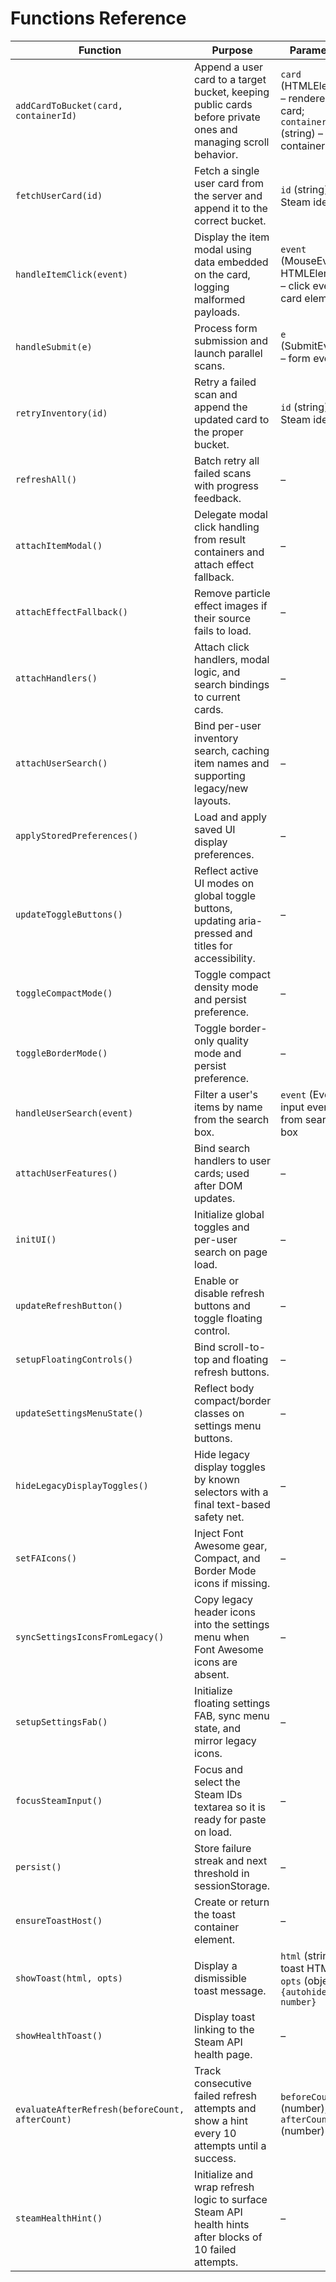 # Functions Reference

| Function                                        | Purpose                                                                                                       | Parameters                                                                         | Returns         | Used In                               |
| ----------------------------------------------- | ------------------------------------------------------------------------------------------------------------- | ---------------------------------------------------------------------------------- | --------------- | ------------------------------------- |
| `addCardToBucket(card, containerId)`            | Append a user card to a target bucket, keeping public cards before private ones and managing scroll behavior. | `card` (HTMLElement) – rendered card; `containerId` (string) – target container ID | `void`          | `static/submit.js`, `static/retry.js` |
| `fetchUserCard(id)`                             | Fetch a single user card from the server and append it to the correct bucket.                                 | `id` (string) – Steam identifier                                                   | `Promise<void>` | `static/submit.js`                    |
| `handleItemClick(event)`                        | Display the item modal using data embedded on the card, logging malformed payloads.                           | `event` (MouseEvent \| HTMLElement) – click event or card element                  | `void`          | `static/retry.js`                     |
| `handleSubmit(e)`                               | Process form submission and launch parallel scans.                                                            | `e` (SubmitEvent) – form event                                                     | `void`          | `static/submit.js`                    |
| `retryInventory(id)`                            | Retry a failed scan and append the updated card to the proper bucket.                                         | `id` (string) – Steam identifier                                                   | `Promise<void>` | `static/retry.js`                     |
| `refreshAll()`                                  | Batch retry all failed scans with progress feedback.                                                          | –                                                                                  | `Promise<void>` | `static/retry.js`                     |
| `attachItemModal()`                             | Delegate modal click handling from result containers and attach effect fallback.                              | –                                                                                  | `void`          | `static/retry.js`                     |
| `attachEffectFallback()`                        | Remove particle effect images if their source fails to load.                                                  | –                                                                                  | `void`          | `static/retry.js`                     |
| `attachHandlers()`                              | Attach click handlers, modal logic, and search bindings to current cards.                                     | –                                                                                  | `void`          | `static/retry.js`                     |
| `attachUserSearch()`                            | Bind per-user inventory search, caching item names and supporting legacy/new layouts.                         | –                                                                                  | `void`          | `static/retry.js`                     |
| `applyStoredPreferences()`                      | Load and apply saved UI display preferences.                                                                  | –                                                                                  | `void`          | `static/ui.js`                        |
| `updateToggleButtons()`                         | Reflect active UI modes on global toggle buttons, updating aria-pressed and titles for accessibility.         | –                                                                                  | `void`          | `static/ui.js`                        |
| `toggleCompactMode()`                           | Toggle compact density mode and persist preference.                                                           | –                                                                                  | `void`          | `static/ui.js`                        |
| `toggleBorderMode()`                            | Toggle border-only quality mode and persist preference.                                                       | –                                                                                  | `void`          | `static/ui.js`                        |
| `handleUserSearch(event)`                       | Filter a user's items by name from the search box.                                                            | `event` (Event) – input event from search box                                      | `void`          | `static/ui.js`                        |
| `attachUserFeatures()`                          | Bind search handlers to user cards; used after DOM updates.                                                   | –                                                                                  | `void`          | `static/ui.js`                        |
| `initUI()`                                      | Initialize global toggles and per-user search on page load.                                                   | –                                                                                  | `void`          | `static/ui.js`                        |
| `updateRefreshButton()`                         | Enable or disable refresh buttons and toggle floating control.                                                | –                                                                                  | `void`          | `static/retry.js`                     |
| `setupFloatingControls()`                       | Bind scroll-to-top and floating refresh buttons.                                                              | –                                                                                  | `void`          | `static/retry.js`                     |
| `updateSettingsMenuState()`                     | Reflect body compact/border classes on settings menu buttons.                                                 | –                                                                                  | `void`          | `static/ui.js`                        |
| `hideLegacyDisplayToggles()`                    | Hide legacy display toggles by known selectors with a final text-based safety net.                            | –                                                                                  | `void`          | `static/ui.js`                        |
| `setFAIcons()`                                  | Inject Font Awesome gear, Compact, and Border Mode icons if missing.                                          | –                                                                                  | `void`          | `static/ui.js`                        |
| `syncSettingsIconsFromLegacy()`                 | Copy legacy header icons into the settings menu when Font Awesome icons are absent.                           | –                                                                                  | `void`          | `static/ui.js`                        |
| `setupSettingsFab()`                            | Initialize floating settings FAB, sync menu state, and mirror legacy icons.                                   | –                                                                                  | `void`          | `static/ui.js`                        |
| `focusSteamInput()`                             | Focus and select the Steam IDs textarea so it is ready for paste on load.                                     | –                                                                                  | `void`          | `static/retry.js`                     |
| `persist()`                                     | Store failure streak and next threshold in sessionStorage.                                                    | –                                                                                  | `void`          | `static/retry.js`                     |
| `ensureToastHost()`                             | Create or return the toast container element.                                                                 | –                                                                                  | `HTMLElement`   | `static/retry.js`                     |
| `showToast(html, opts)`                         | Display a dismissible toast message.                                                                          | `html` (string) – toast HTML; `opts` (object) – `{autohideMs?: number}`            | `void`          | `static/retry.js`                     |
| `showHealthToast()`                             | Display toast linking to the Steam API health page.                                                           | –                                                                                  | `void`          | `static/retry.js`                     |
| `evaluateAfterRefresh(beforeCount, afterCount)` | Track consecutive failed refresh attempts and show a hint every 10 attempts until a success.                  | `beforeCount` (number); `afterCount` (number)                                      | `void`          | `static/retry.js`                     |
| `steamHealthHint()`                             | Initialize and wrap refresh logic to surface Steam API health hints after blocks of 10 failed attempts.       | –                                                                                  | `void`          | `static/retry.js`                     |
